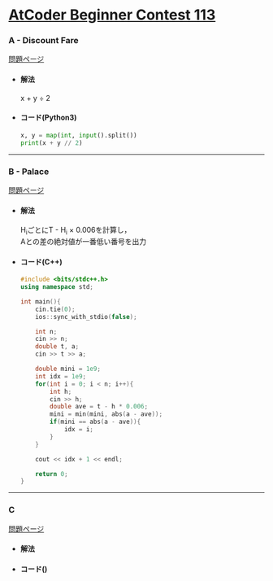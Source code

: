 # [AtCoder Beginner Contest 113](https://atcoder.jp/contests/abc113)  
  
### A - Discount Fare  
[問題ページ](https://atcoder.jp/contests/abc113/tasks/abc113_a)  
- #### 解法  
    x + y ÷ 2  
- #### コード(Python3)  
  
    ```python
    x, y = map(int, input().split())
    print(x + y // 2)
    ```
  
---
  
### B - Palace  
[問題ページ](https://atcoder.jp/contests/abc113/tasks/abc113_b)  
- #### 解法  
    H<sub>i</sub>ごとにT - H<sub>i</sub> × 0.006を計算し，  
    Aとの差の絶対値が一番低い番号を出力  
- #### コード(C++)  
  
    ```cpp
    #include <bits/stdc++.h>
    using namespace std;

    int main(){
        cin.tie(0);
        ios::sync_with_stdio(false);

        int n;
        cin >> n;
        double t, a;
        cin >> t >> a;

        double mini = 1e9;
        int idx = 1e9;
        for(int i = 0; i < n; i++){
            int h;
            cin >> h;
            double ave = t - h * 0.006;
            mini = min(mini, abs(a - ave));
            if(mini == abs(a - ave)){
                idx = i;
            }
        }

        cout << idx + 1 << endl;

        return 0;
    }
    ```
  
---
  
### C  
[問題ページ]()  
- #### 解法  

- #### コード()  

```
```